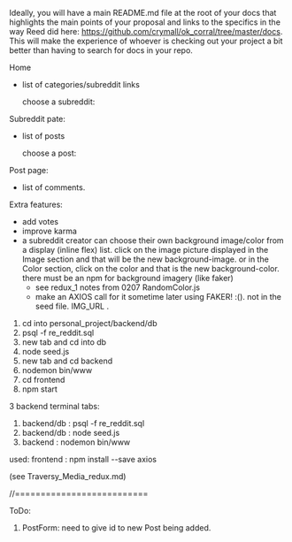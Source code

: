 Ideally, you will have a main README.md file at the root of your docs that highlights the main points of your proposal and links to the specifics in the way Reed did here: https://github.com/crymall/ok_corral/tree/master/docs. This will make the experience of whoever is checking out your project a bit better than having to search for docs in your repo.


Home
- list of categories/subreddit links

    choose a subreddit:

Subreddit pate:
- list of posts

    choose a post:

Post page:
- list of comments.


Extra features:
- add votes
- improve karma
- a subreddit creator can choose their own background image/color from a display (inline flex) list. click on the image picture displayed in the Image section and that will be the new background-image.
or in the Color section, click on the color and that is the new background-color.
there must be an npm for background imagery (like faker)
  - see redux_1 notes from 0207 RandomColor.js
  - make an AXIOS call for it sometime later using FAKER! :(). not in the seed file. IMG_URL .

1. cd into personal_project/backend/db
1. psql -f re_reddit.sql
2. new tab and cd into db
2. node seed.js
3. new tab and cd backend
3. nodemon bin/www
4. cd frontend
4. npm start

3 backend terminal tabs:
1. backend/db : psql -f re_reddit.sql
2. backend/db : node seed.js
3. backend : nodemon bin/www


used:
frontend : npm install --save axios

(see Traversy_Media_redux.md)





//==========================

ToDo:
1. PostForm: need to give id to new Post being added.
